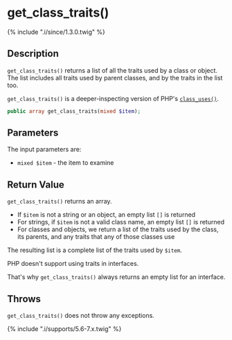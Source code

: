 # get_class_traits()

{% include ".i/since/1.3.0.twig" %}

## Description

`get_class_traits()` returns a list of all the traits used by a class or object. The list includes all traits used by parent classes, and by the traits in the list too.

`get_class_traits()` is a deeper-inspecting version of PHP's [`class_uses()`](http://php.net/manual/en/function.class-uses.php).

```php
public array get_class_traits(mixed $item);
```

## Parameters

The input parameters are:

- `mixed $item` - the item to examine

## Return Value

`get_class_traits()` returns an array.

* If `$item` is not a string or an object, an empty list `[]` is returned
* For strings, if `$item` is not a valid class name, an empty list `[]` is returned
* For classes and objects, we return a list of the traits used by the class, its parents, and any traits that any of those classes use

The resulting list is a complete list of the traits used by `$item`.

<div class="callout warning" markdown="1">
PHP doesn't support using traits in interfaces.

That's why `get_class_traits()` always returns an empty list for an interface.
</div>

## Throws

`get_class_traits()` does not throw any exceptions.

{% include ".i/supports/5.6-7.x.twig" %}
